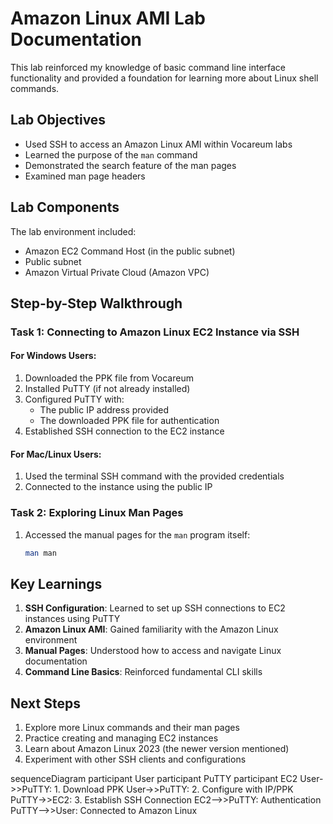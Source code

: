 # Amazon Linux AMI Lab Documentation

This lab reinforced my knowledge of basic command line interface functionality and provided a foundation for learning more about Linux shell commands.

## Lab Objectives

- Used SSH to access an Amazon Linux AMI within Vocareum labs
- Learned the purpose of the `man` command
- Demonstrated the search feature of the man pages
- Examined man page headers

## Lab Components

The lab environment included:
- Amazon EC2 Command Host (in the public subnet)
- Public subnet
- Amazon Virtual Private Cloud (Amazon VPC)

## Step-by-Step Walkthrough

### Task 1: Connecting to Amazon Linux EC2 Instance via SSH

#### For Windows Users:
1. Downloaded the PPK file from Vocareum
2. Installed PuTTY (if not already installed)
3. Configured PuTTY with:
   - The public IP address provided
   - The downloaded PPK file for authentication
4. Established SSH connection to the EC2 instance

#### For Mac/Linux Users:
1. Used the terminal SSH command with the provided credentials
2. Connected to the instance using the public IP

### Task 2: Exploring Linux Man Pages

1. Accessed the manual pages for the `man` program itself:
   ```bash
   man man

## Key Learnings

1. **SSH Configuration**: Learned to set up SSH connections to EC2 instances using PuTTY
2. **Amazon Linux AMI**: Gained familiarity with the Amazon Linux environment
3. **Manual Pages**: Understood how to access and navigate Linux documentation
4. **Command Line Basics**: Reinforced fundamental CLI skills

## Next Steps

1. Explore more Linux commands and their man pages
2. Practice creating and managing EC2 instances
3. Learn about Amazon Linux 2023 (the newer version mentioned)
4. Experiment with other SSH clients and configurations

sequenceDiagram
    participant User
    participant PuTTY
    participant EC2
    User->>PuTTY: 1. Download PPK
    User->>PuTTY: 2. Configure with IP/PPK
    PuTTY->>EC2: 3. Establish SSH Connection
    EC2-->>PuTTY: Authentication
    PuTTY-->>User: Connected to Amazon Linux
